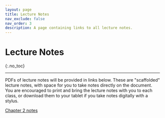 ```yaml
---
layout: page
title: Lecture Notes
nav_exclude: false
nav_order: 3
description: A page containing links to all lecture notes.
---
```


# Lecture Notes
{:.no_toc}

---

PDFs of lecture notes will be provided in links below. These are "scaffolded" lecture notes, with space for you to take notes directly on the document. You are encouraged to print and bring the lecture notes with you to each class, or download them to your tablet if you take notes digitally with a stylus. 

[Chapter 2 notes](assets/lecture_notes/CH2_Probability.pdf)



